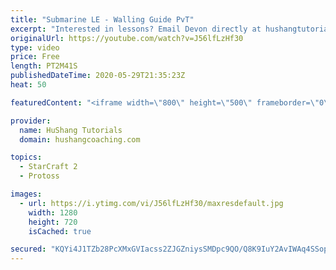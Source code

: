 ```yaml
---
title: "Submarine LE - Walling Guide PvT"
excerpt: "Interested in lessons? Email Devon directly at hushangtutorials@outlook.com ------------------------------------------------------------------------------------------------------- Want to support HuShang Tutorials directly? Patreon is a website where you can contribute a monthly donation that will help"
originalUrl: https://youtube.com/watch?v=J56lfLzHf30
type: video
price: Free
length: PT2M41S
publishedDateTime: 2020-05-29T21:35:23Z
heat: 50

featuredContent: "<iframe width=\"800\" height=\"500\" frameborder=\"0\" src=\"https://www.youtube.com/embed/J56lfLzHf30\" allow=\"accelerometer; autoplay; encrypted-media; gyroscope; picture-in-picture\" allowfullscreen></iframe>"

provider:
  name: HuShang Tutorials
  domain: hushangcoaching.com

topics:
  - StarCraft 2
  - Protoss

images:
  - url: https://i.ytimg.com/vi/J56lfLzHf30/maxresdefault.jpg
    width: 1280
    height: 720
    isCached: true

secured: "KQYi4J1TZb28PcXMxGVIacss2ZJGZniysSMDpc9QO/Q8K9IuY2AvIWAq4SSopxK+143SjdWJgvSP+oBwmbfWj/cYZsJrudZk2IsE6upFzaAdDYMf0YcX1Ea/3fucCw8riA7Znq7NeqAfOFtGDvGuBUMegiPpYFqsJq/KoaqkcOlZ4wH3VKhbn4H5nHeYKzC0+aMI2dNyDE5mXgYr5tVWYJl4kUmqBrNJAGb2hNdjVOaEygqJXmpg3kVyNvovbZsVsY9ykfbtEFrOpmYNLrpTpGOhn2NNvm7/uVU+Co7GPoZYFPT23kuOsEEkuvKhvsvIFHblzRBtlds2LKbUJb2k+TR8AdgM4cL4R68YDG2YEM4H2+b+WlWEyU1ycfJ8VVdHAD7nIDiMACJUUWYwP2z+FbE9Eb+rKLrpRIbqx+q5G9g=;yxnJwrWUEBen5ekyyejnVg=="
---
```


